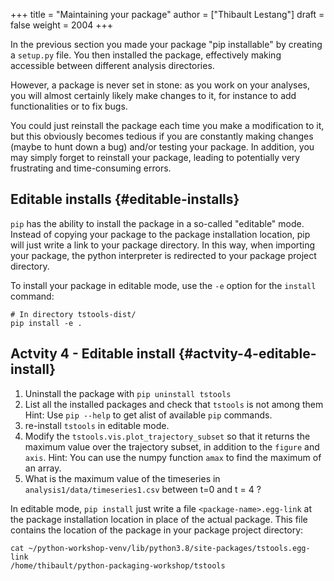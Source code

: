 +++
title = "Maintaining your package"
author = ["Thibault Lestang"]
draft = false
weight = 2004
+++

In the previous section you made your package "pip installable" by creating a `setup.py` file.
You then installed the package, effectively making accessible between different analysis directories.

However, a package is never set in stone: as you work on your analyses, you will almost certainly likely make changes to it,
for instance to add functionalities or to fix bugs.

You could just reinstall the package each time you make a modification to it, but this
obviously becomes tedious if you are constantly making changes (maybe to hunt down a bug) and/or testing your package.
In addition, you may simply forget to reinstall your package, leading to potentially very frustrating and time-consuming errors.


## Editable installs {#editable-installs}

`pip` has the ability to install the package in a so-called "editable" mode.
Instead of copying your package to the package installation location, pip will just
write a link to your package directory.
In this way, when importing your package, the python interpreter is redirected to
your package project directory.

To install your package in editable mode, use the `-e` option for the `install` command:

```shell
# In directory tstools-dist/
pip install -e .
```


## Actvity 4 - Editable install {#actvity-4-editable-install}

1.  Uninstall the package with `pip uninstall tstools`
2.  List all the installed packages and check that `tstools` is not among them
    Hint: Use `pip --help` to get alist of available `pip` commands.
3.  re-install `tstools` in editable mode.
4.  Modify the `tstools.vis.plot_trajectory_subset` so that it returns the maximum value
    over the trajectory subset, in addition to the `figure` and `axis`.
    Hint: You can use the numpy function `amax` to find the maximum of an array.
5.  What is the maximum value of the timeseries in `analysis1/data/timeseries1.csv` between
    t=0 and t = 4 ?

In editable mode, `pip install` just write a file `<package-name>.egg-link` at the package
installation location in place of the actual package. This file contains the location of the
package in your package project directory:

```shell
cat ~/python-workshop-venv/lib/python3.8/site-packages/tstools.egg-link
/home/thibault/python-packaging-workshop/tstools
```
